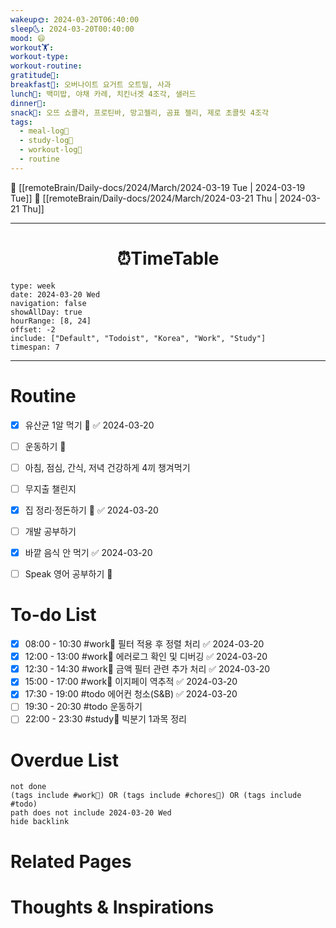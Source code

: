 ```yaml
---
wakeup🌞: 2024-03-20T06:40:00
sleep🌜: 2024-03-20T00:40:00
mood: 😄
workout🏋️: 
workout-type: 
workout-routine: 
gratitude🙏: 
breakfast🍳: 오버나이트 요거트 오트밀, 사과
lunch🍚: 백미밥, 야채 카레, 치킨너겟 4조각, 샐러드
dinner🥗: 
snack🍬: 오뜨 쇼콜라, 프로틴바, 망고젤리, 곰표 젤리, 제로 초콜릿 4조각
tags:
  - meal-log📝
  - study-log📓
  - workout-log💪
  - routine
---
```


🔺 [[remoteBrain/Daily-docs/2024/March/2024-03-19 Tue | 2024-03-19 Tue]]
🔻 [[remoteBrain/Daily-docs/2024/March/2024-03-21 Thu | 2024-03-21 Thu]]
___
<h1> <center>⏰TimeTable </center> </h1>

```gEvent
type: week
date: 2024-03-20 Wed
navigation: false
showAllDay: true
hourRange: [8, 24]
offset: -2
include: ["Default", "Todoist", "Korea", "Work", "Study"]
timespan: 7
```

--- 


# Routine 

- [x] 유산균 1알 먹기 🔼 ✅ 2024-03-20
- [ ] 운동하기 🔼
- [ ] 아침, 점심, 간식, 저녁 건강하게 4끼 챙겨먹기
- [ ] 무지출 챌린지 
- [x] 집 정리·정돈하기 🔼 ✅ 2024-03-20
- [ ] 개발 공부하기
- [x] 바깥 음식 안 먹기 ✅ 2024-03-20
- [ ] Speak 영어 공부하기 🔼 


# To-do List

- [x] 08:00 - 10:30 #work💼 필터 적용 후 정렬 처리 ✅ 2024-03-20
- [x] 12:00 - 13:00 #work💼 에러로그 확인 및 디버깅 ✅ 2024-03-20
- [x] 12:30 - 14:30 #work💼 금액 필터 관련 추가 처리 ✅ 2024-03-20
- [x] 15:00 - 17:00 #work💼 이지페이 역추적 ✅ 2024-03-20
- [x] 17:30 - 19:00 #todo 에어컨 청소(S&B) ✅ 2024-03-20
- [ ] 19:30 - 20:30 #todo 운동하기
- [ ] 22:00 - 23:30 #study📓 빅분기 1과목 정리

# Overdue List
```tasks
not done
(tags include #work💼) OR (tags include #chores🧺) OR (tags include #todo)
path does not include 2024-03-20 Wed
hide backlink
```

# Related Pages



# Thoughts & Inspirations

